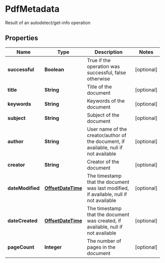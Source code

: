 

# PdfMetadata

Result of an autodetect/get-info operation
## Properties

Name | Type | Description | Notes
------------ | ------------- | ------------- | -------------
**successful** | **Boolean** | True if the operation was successful, false otherwise |  [optional]
**title** | **String** | Title of the document |  [optional]
**keywords** | **String** | Keywords of the document |  [optional]
**subject** | **String** | Subject of the document |  [optional]
**author** | **String** | User name of the creator/author of the document, if available, null if not available |  [optional]
**creator** | **String** | Creator of the document |  [optional]
**dateModified** | [**OffsetDateTime**](OffsetDateTime.md) | The timestamp that the document was last modified, if available, null if not available |  [optional]
**dateCreated** | [**OffsetDateTime**](OffsetDateTime.md) | The timestamp that the document was created, if available, null if not available |  [optional]
**pageCount** | **Integer** | The number of pages in the document |  [optional]



